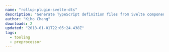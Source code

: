 ```yaml
---
name: "rollup-plugin-svelte-dts"
description: "Generate TypeScript definition files from Svelte components."
author: "Kiho Chang"
downloads: 2
updated: "2018-01-01T22:05:24.438Z"
tags: 
  - tooling
  - preprocessor
---
```

